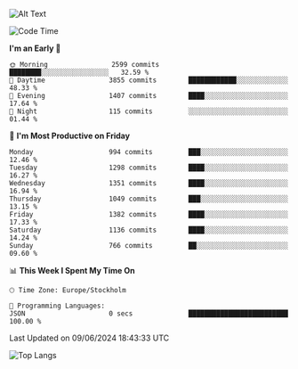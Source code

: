 ![Alt Text](https://media.tenor.com/3Gehha8RO-sAAAAC/goose-dance.gif)

<!--START_SECTION:waka-->
![Code Time](http://img.shields.io/badge/Code%20Time-159%20hrs%2048%20mins-blue)

**I'm an Early 🐤** 

```text
🌞 Morning                2599 commits        ████████░░░░░░░░░░░░░░░░░   32.59 % 
🌆 Daytime                3855 commits        ████████████░░░░░░░░░░░░░   48.33 % 
🌃 Evening                1407 commits        ████░░░░░░░░░░░░░░░░░░░░░   17.64 % 
🌙 Night                  115 commits         ░░░░░░░░░░░░░░░░░░░░░░░░░   01.44 % 
```
📅 **I'm Most Productive on Friday** 

```text
Monday                   994 commits         ███░░░░░░░░░░░░░░░░░░░░░░   12.46 % 
Tuesday                  1298 commits        ████░░░░░░░░░░░░░░░░░░░░░   16.27 % 
Wednesday                1351 commits        ████░░░░░░░░░░░░░░░░░░░░░   16.94 % 
Thursday                 1049 commits        ███░░░░░░░░░░░░░░░░░░░░░░   13.15 % 
Friday                   1382 commits        ████░░░░░░░░░░░░░░░░░░░░░   17.33 % 
Saturday                 1136 commits        ████░░░░░░░░░░░░░░░░░░░░░   14.24 % 
Sunday                   766 commits         ██░░░░░░░░░░░░░░░░░░░░░░░   09.60 % 
```


📊 **This Week I Spent My Time On** 

```text
🕑︎ Time Zone: Europe/Stockholm

💬 Programming Languages: 
JSON                     0 secs              █████████████████████████   100.00 % 
```


 Last Updated on 09/06/2024 18:43:33 UTC
<!--END_SECTION:waka-->

![Top Langs](https://github-readme-stats-rose-phi.vercel.app/api/top-langs/?username=jxncted\&layout=compact&hide=c,assembly,jupyter%20notebook)
